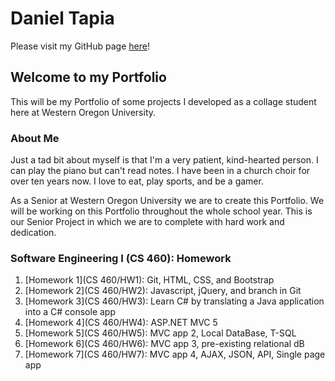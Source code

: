 Daniel Tapia
===

Please visit my GitHub page [here](https://github.com/tapiad)!


Welcome to my Portfolio
---

This will be my Portfolio of some projects I developed as a collage student here at Western Oregon University.


### About Me

Just a tad bit about myself is that I'm a very patient, kind-hearted person. I can play the piano but can't read notes. I have been in a church choir for over ten years now. I love to eat, play sports, and be a gamer.

As a Senior at Western Oregon University we are to create this Portfolio. We will be working on this Portfolio throughout the whole school year. This is our Senior Project in which we are to complete with hard work and dedication.


### Software Engineering I (CS 460): Homework
1. [Homework 1](CS 460/HW1): Git, HTML, CSS, and Bootstrap
2. [Homework 2](CS 460/HW2): Javascript, jQuery, and branch in Git
3. [Homework 3](CS 460/HW3): Learn C# by translating a Java application into a C# console app
4. [Homework 4](CS 460/HW4): ASP.NET MVC 5
5. [Homework 5](CS 460/HW5): MVC app 2, Local DataBase, T-SQL
6. [Homework 6](CS 460/HW6): MVC app 3, pre-existing relational dB
7. [Homework 7](CS 460/HW7): MVC app 4, AJAX, JSON, API, Single page app



